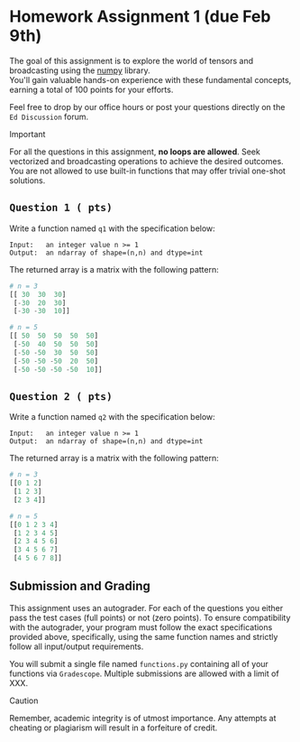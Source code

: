 # Homework Assignment 1 (due Feb 9th)

The goal of this assignment is to explore the world of tensors and 
broadcasting using the [numpy](https://numpy.org/devdocs/) library.  
You'll gain valuable hands-on experience with these fundamental concepts, 
earning a total of 100 points for your efforts.

Feel free to drop by our office hours or post your questions directly
on the `Ed Discussion` forum.

> [!IMPORTANT]
> For all the questions in this assignment, **no loops are allowed**.  Seek
> vectorized and broadcasting operations to achieve the desired outcomes.
> You are not allowed to use built-in functions that may offer trivial
> one-shot solutions.

## `Question 1 ( pts)`
Write a function named `q1` with the specification below:
```
Input:   an integer value n >= 1
Output:  an ndarray of shape=(n,n) and dtype=int
```
The returned array is a matrix with the following pattern:
```python
# n = 3
[[ 30  30  30]
 [-30  20  30]
 [-30 -30  10]]

# n = 5
[[ 50  50  50  50  50]
 [-50  40  50  50  50]
 [-50 -50  30  50  50]
 [-50 -50 -50  20  50]
 [-50 -50 -50 -50  10]]
```

## `Question 2 ( pts)`
Write a function named `q2` with the specification below:
```
Input:   an integer value n >= 1
Output:  an ndarray of shape=(n,n) and dtype=int
```
The returned array is a matrix with the following pattern:
```python
# n = 3
[[0 1 2]
 [1 2 3]
 [2 3 4]]

# n = 5
[[0 1 2 3 4]
 [1 2 3 4 5]
 [2 3 4 5 6]
 [3 4 5 6 7]
 [4 5 6 7 8]]
```

## Submission and Grading
This assignment uses an autograder.  For each of the questions you either 
pass the test cases (full points) or not (zero points).  To ensure 
compatibility with the autograder, your program must follow the exact 
specifications provided above, specifically, using the same function names 
and strictly follow all input/output requirements.

You will submit a single file named `functions.py` containing all of your 
functions via `Gradescope`.  Multiple submissions are allowed with a 
limit of XXX.

> [!CAUTION]
> Remember, academic integrity is of utmost importance.  Any attempts at cheating
> or plagiarism will result in a forfeiture of credit.
